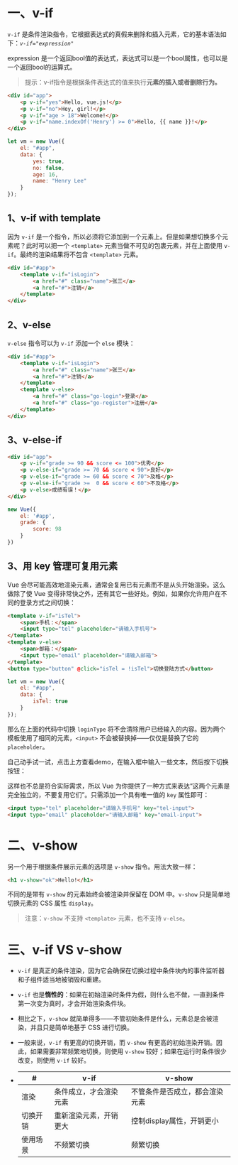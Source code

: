 # 一、v-if

`v-if` 是条件渲染指令，它根据表达式的真假来删除和插入元素，它的基本语法如下：*`v-if="expression"`*

expression 是一个返回bool值的表达式，表达式可以是一个bool属性，也可以是一个返回bool的运算式。

> 提示：v-if指令是根据条件表达式的值来执行**元素的插入或者删除行为。**

```html
<div id="app">
    <p v-if="yes">Hello, vue.js!</p>
    <p v-if="no">Hey, girl!</p>
    <p v-if="age > 18">Welcome!</p>
    <p v-if="name.indexOf('Henry') >= 0">Hello, {{ name }}!</p>
</div>
```

```javascript
let vm = new Vue({
    el: "#app",
    data: {
        yes: true,
        no: false,
        age: 16,
        name: "Henry Lee"
    }
});
```

## 1、v-if with template

因为 `v-if` 是一个指令，所以必须将它添加到一个元素上。但是如果想切换多个元素呢？此时可以把一个 `<template>` 元素当做不可见的包裹元素，并在上面使用 `v-if`。最终的渲染结果将不包含 `<template>` 元素。

```html
<div id="#app">
    <template v-if="isLogin">
        <a href="#" class="name">张三</a>
        <a href="#">注销</a>
    </template>
</div>
```

## 2、v-else

`v-else` 指令可以为 `v-if` 添加一个 `else` 模块：

```html
<div id="#app">
    <template v-if="isLogin">
        <a href="#" class="name">张三</a>
        <a href="#">注销</a>
    </template>
    <template v-else>
        <a href="#" class="go-login">登录</a>
        <a href="#" class="go-register">注册</a>
    </template>
</div>
```

## 3、v-else-if

```html
<div id="app">
    <p v-if="grade >= 90 && score <= 100">优秀</p>
    <p v-else-if="grade >= 70 && score < 90">良好</p>
    <p v-else-if="grade >= 60 && score < 70">及格</p>
    <p v-else-if="grade >=  0 && score < 60">不及格</p>
    <p v-else>成绩有误！</p>
</div>
```

```javascript
new Vue({
    el: '#app',
    grade: {
        score: 98
    }
})
```

## 3、用 key 管理可复用元素

Vue 会尽可能高效地渲染元素，通常会复用已有元素而不是从头开始渲染。这么做除了使 Vue 变得非常快之外，还有其它一些好处。例如，如果你允许用户在不同的登录方式之间切换：

```html
<template v-if="isTel">
    <span>手机：</span>
    <input type="tel" placeholder="请输入手机号">
</template>
<template v-else>
    <span>邮箱：</span>
    <input type="email" placeholder="请输入邮箱">
</template>
<button type="button" @click="isTel = !isTel">切换登陆方式</button>
```

```javascript
let vm = new Vue({
    el: "#app",
    data: {
        isTel: true
    }
});
```

那么在上面的代码中切换 `loginType` 将不会清除用户已经输入的内容。因为两个模板使用了相同的元素，`<input>` 不会被替换掉——仅仅是替换了它的 `placeholder`。

自己动手试一试，点击上方查看demo，在输入框中输入一些文本，然后按下切换按钮：

这样也不总是符合实际需求，所以 Vue 为你提供了一种方式来表达“这两个元素是完全独立的，不要复用它们”。只需添加一个具有唯一值的 `key` 属性即可：

```html
<input type="tel" placeholder="请输入手机号" key="tel-input">
<input type="email" placeholder="请输入邮箱" key="email-input">
```

# 二、v-show

另一个用于根据条件展示元素的选项是 `v-show` 指令。用法大致一样：

```html
<h1 v-show="ok">Hello!</h1>
```

不同的是带有 `v-show` 的元素始终会被渲染并保留在 DOM 中。`v-show` 只是简单地切换元素的 CSS 属性 `display`。

> 注意：`v-show` 不支持 `<template>` 元素，也不支持 `v-else`。

# 三、v-if VS v-show

- `v-if` 是真正的条件渲染，因为它会确保在切换过程中条件块内的事件监听器和子组件适当地被销毁和重建。

- `v-if` 也是**惰性的**：如果在初始渲染时条件为假，则什么也不做，—直到条件第一次变为真时，才会开始渲染条件块。

- 相比之下，`v-show` 就简单得多——不管初始条件是什么，元素总是会被渲染，并且只是简单地基于 CSS 进行切换。

- 一般来说，`v-if` 有更高的切换开销，而 `v-show` 有更高的初始渲染开销。因此，如果需要非常频繁地切换，则使用 `v-show` 较好；如果在运行时条件很少改变，则使用 `v-if` 较好。

- | #        | v-if                   | v-show                         |
  | -------- | ---------------------- | ------------------------------ |
  | 渲染     | 条件成立，才会渲染元素 | 不管条件是否成立，都会渲染元素 |
  | 切换开销 | 重新渲染元素，开销更大 | 控制display属性，开销更小      |
  | 使用场景 | 不频繁切换             | 频繁切换                       |













